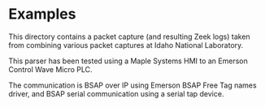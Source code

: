 # Examples

This directory contains a packet capture (and resulting Zeek logs) taken from combining various packet captures at Idaho National Laboratory.

This parser has been tested using a Maple Systems HMI to an Emerson Control Wave Micro PLC. 

The communication is BSAP over IP using Emerson BSAP Free Tag names driver, and BSAP serial communication using a serial tap device.